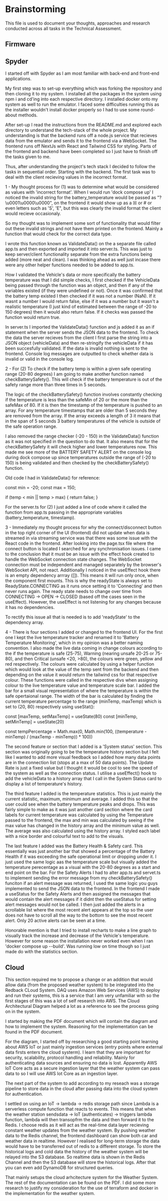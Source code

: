 # Brainstorming

This file is used to document your thoughts, approaches and research conducted across all tasks in the Technical Assessment.

## Firmware

## Spyder

I started off with Spyder as I am most familiar with back-end and front-end applications. 

My first step was to set-up everything which was forking the repository and then cloning it to my system. I installed all the packages in the system using npm i and cd'ing into each respective directory. I installed docker onto my system as well to run the emulator. I faced some difficulties running this as the installer wouldn't install docker properly so I had to use some round-about methods. 

After set-up I read the instructions from the README.md and explored each directory to understand the tech-stack of the whole project. My understanding is that the backend runs off a node.js service that recieves data from the emulator and sends it to the frontend via a WebSocket. The frontend runs off NextJs with React and Tailwind CSS for styling. Parts of the frontend and backend have been completed so I just have to finish off the tasks given to me.

Thus, after understanding the project's tech stack I decided to follow the tasks in sequential order. Starting with the backend. The first task was to deal with the client recieving values in the incorrect format. 

1 - My thought process for (1) was to determine what would be considered as values with 'incorrect format'. When I would run 'dock compose up' I noticed the invalid string for the battery_temperature would be passed as "?\u0001\u0000\u0000", on the frontend it would show up as a ☒ or # or even letters such as 'S', 'E", but this was clearly the invalid format the client would recieve occasionaly.

So my thought was to implement some sort of functionality that would filter out these invalid strings and not have them printed on the frontend. Mainly a function that would check for the correct data type. 

I wrote this function known as ValidateData() on the a separate file called app.ts and then exported and imported it into server.ts. This was just to keep server/client functionality separate from the extra functions being added (more neat and clean). I was thinking ahead as well just incase there were any other helper functions needed to be added to app.ts. 

How I validated the Vehicle's data or more specifically the battery temperature was that I did simple checks, I first checked if the VehicleData being passed through the function was an object, and then if any of the variables existed (if they were undefined or not). Once it was confirmed that the battery temp existed I then checked if it was not a number (NaN). If it wasnt a number I would return false, else if it was a number but it wasn't a realistic temperature (I just kind of estimated between the range of -20 to 150 degrees) then it would also return false. If it checks was passed the function would return true.

In server.ts I imported the ValidateData() function and js added it as an if statement when the server sends the JSON data to the frontend. To check the data the server recieves from the client I first parse the string into a JSON object (vehicleData) and then re-stringify the vehicleData if it has been succesfully validated. If the data is invalid nothing is sent to the frontend. Console log messages are outputted to check whether data is invalid or valid in the console log. 

2 - For (2) To check if the battery temp is within a given safe operating range (20-80 degrees) I am going to make another function named checkBatterySafety(). This will check if the battery temperature is out of the safety range more than three times in 5 seconds. 

The logic of the checkBatterySafety() function involves constantly checking if the temperature is less than the safeMin of 20 or the more than the safeMax of 80. If it is then the timestamp of the temperature is pushed to an array. For any temperature timestamps that are older than 5 seconds they are removed from the array. If the array exceeds a length of 3 it means that in the span of 5 seconds 3 battery temperatures of the vehicle is outside of the safe operation range. 

I also removed the range checker (-20 - 150) in the ValidateData() function as it was not specified in the question to do that. It also means that for the checkBatterySafety it will check higher and lower temperatures now. This made me see more of the BATTERY SAFETY ALERT on the console log during dock compose up since temperatures outside the range of (-20 to 150) is being validated and then checked by the checkBatterySafety() function.

Old code I had in ValidateData() for reference:

const min = -20;
const max = 150;

if (temp < min || temp > max) {
    return false;
}

For the server.ts for (2) I just added a line of code where it called the function from app.ts passing in the appropriate variables (battery_temperature, timestamp). 

3 - Immediately my thought process for why the connect/disconnect button in the top right corner of the UI (frontend) did not update when data is streamed in via streaming service was that there was some issue with the React code in the frontend. After looking into the page.tsx file where the connect button is located I searched for any synchronisation issues. I came to the conclusion that it must be an issue with the effect hook created to handle the WebSocket connection state changes. The WebSocket connection must be independent and managed separately by the browser's WebSocket API, not react. Additionally I noticed in the useEffect hook there is an empty dependency arrray ([]). This means it will run only once, when the component first mounts. This is why the readyState is always set to ReadyState.CONNECTING as it runs once setting it to 'Connecting' and then never runs again. The ready state needs to change over time from CONNECTING -> OPEN -> CLOSED (based off the cases seen in the useEffect). However, the useEffect is not listening for any changes because it has no dependencies. 

To rectify this issue all that is needed is to add 'readyState' to the dependency array. 

4 - There is four sections I added or changed to the frontend UI. For the first one I kept the live temperature tracker and renamed it to 'Battery Temperature Monitoring', which in my opinion was a better naming convention. I also made the live data coming in change colours according to the if the temperature is safe (25-75), Warning (nearing unsafe 20-25 or 75-80), and then Critical (unsafe <20, >80), the colours were green, yellow and red respectively. The colours were calculated by using a helper function which would look at the value of the temp sent from the backend and then depending on the value it would return the tailwind css for that respective colour. These functions were called in the respective divs when assigning colour to the live temperature value and temperature scale bar. I added the bar for a small visual representation of where the temperature is within the safe opertaional range. The width of the bar is calculated by finding the current temperature percentage to the range (minTemp, maxTemp) which is set to (20, 80) respectively using useStat(): 

const [maxTemp, setMaxTemp] = useState<number>(80)
const [minTemp, setMinTemp] = useState<number>(20)

const tempPercentage = Math.max(0, Math.min(100, ((temperature - minTemp) / (maxTemp - minTemp)) * 100))

The second feature or section that I added is a 'System status' section. This section was originally going to be the temperature history section but I felt like I wanted to add more visual feedback so I added how many data points are in the connection list (stops at a max of 50 data points). The Update Rate is just a fixed value but I thought it would be cool to see the speed of the system as well as the connection status. I utilise a useEffect() hook to add the vehicleData to a history array that I call in the System Status card to display a list of temperature's history. 

The third feature I added is the temperature statistics. This is just mainly the current statistic, maximum, minimum and average. I added this so that the user could see when the battery temperature peaks and drops. This was fairly simple to make as it was just another card section where the card labels for current temperature was calculated by using the Temperature passed to the frontend, the max and min was calculated by seeing if the max value has changed in the history array and the minimum value as well. The average was also calculated using the history array. I styled each label with a nice border and colourful text to add to the visuals. 

The last feature I added was the Battery Health & Safety card. This essentially was just another bar that showed a percentage of the Battery Health if it was exceeding the safe operational limit or dropping under it. I just used the same logic aas the temperature scale but visually added the temperature perecentage as a visual with the 20-80 degrees as a start and end point on the bar. For the Safety Alerts I had to alter app.ts and servet.ts to implement sending the error message from my checkBatterySafety() funciton if an alert message was returned, I used the same logic you guys implemented to send the JSON data to the frontend. In the frontend I made a useStatus for the Safety Alerts and then assigned the messages that would contain the alert messages if it didnt then the useStatus for setting alert messages would not be called. I then just added the alerts in a scrollable list where the most recent alert appears at the top so the user does not have to scroll all the way to the bottom to see the most recent alert. Only 20 active alerts can be seen at a time. 

Honorable mention is that I tried to install recharts to make a line graph to visually track the increase and decrease of the Vehicle's temperature. However for some reason the installation never worked even when I ran 'docker compose up --build'. Was running low on time though so I just made do with the statistics section. 



## Cloud

This section required me to propose a change or an addition that would allow data (from the proposed weather system) to be integrated into the Redback CLoud System. DAQ uses Amazon Web Services (AWS) to deploy and run their systems, this is a service that I am very unfamiliar with so the first stages of this was a lot of self research into AWS. The Cloud Architectural Diagram helped a lot as a reference to see the process going on in the system. 

I started by making the PDF document which will contain the diagram and how to implement the system. Reasoning for the implementation can be found in the PDF document. 

For the diagram, I started off by researching a good starting point learning about AWS IoT or just mainly ingestion services (entry points where external data firsts enters the cloud systerm). I learn that they are important for security, scalability, protocol handling and reliability. Mainly for authenticating data sources and ensuring no data is lost. Apparently AWS IoT Core acts as a secure ingestion layer that the weather system can pass data to so I will use AWS Iot Core as an ingestion layer.

The next part of the system to add according to my reseach was a storage pipeline to store data in the cloud after passing data into the cloud system for authentication. 

I settled on using an IoT -> lambda -> redis storage path since Lambda is a serverless compute function that reacts to events. This means that when the weather station sendsdata -> IoT (authenticates) -> triggers lambda function, lambda will then transopfrm the data and then forward it to the Redis. I choose redis as it will act as the real-time data layer recieving constant weather updates from the weather system. By pushing weather data to the Redis channel, the frontend dashboard can show both car and weather data in realtime. However I realised for long-term storage the data would have to be transferred out of redis to a different storage. To store the historical logs and cold data the history of the weather system will be relayed into the S3 database. So realtime data is shown in the Redis Channel and then the S3 database will store the historical logs. After that you can even add DynamoDB for structured queries. 

That mainly setups the cloud arhcitecture system for the Weather System. The rest of the documentation can be found on the PDF. I did some more research to justify my consideration for the use of terraform and docker in the implementation for the weather system. 